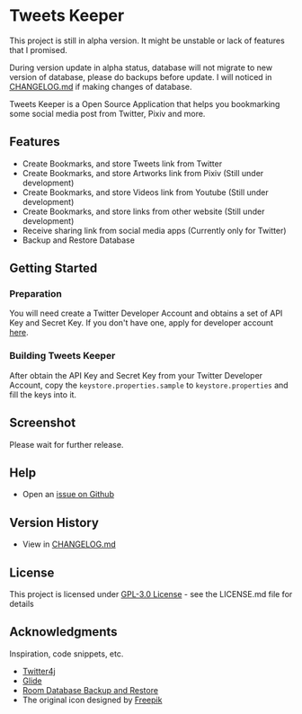 # Tweets Keeper

This project is still in alpha version. It might be unstable or lack of features that I promised.

During version update in alpha status, database will not migrate to new version of database, please do backups before update. I will noticed in [CHANGELOG.md](https://github.com/weiliang79/TweetsKeeper/blob/master/CHANGELOG.md) if making changes of database.

Tweets Keeper is a Open Source Application that helps you bookmarking some social media post from Twitter, Pixiv and more.

## Features

* Create Bookmarks, and store Tweets link from Twitter
* Create Bookmarks, and store Artworks link from Pixiv (Still under development)
* Create Bookmarks, and store Videos link from Youtube (Still under development)
* Create Bookmarks, and store links from other website (Still under development)
* Receive sharing link from social media apps (Currently only for Twitter)
* Backup and Restore Database

## Getting Started

### Preparation
You will need create a Twitter Developer Account and obtains a set of API Key and Secret Key.
If you don't have one, apply for developer account [here](https://developer.twitter.com/en).

### Building Tweets Keeper
After obtain the API Key and Secret Key from your Twitter Developer Account, copy the `keystore.properties.sample` to `keystore.properties` and fill the keys into it.

## Screenshot

Please wait for further release.

## Help

* Open an [issue on Github](https://github.com/weiliang79/TweetsKeeper/issues/new)

## Version History

* View in [CHANGELOG.md](https://github.com/weiliang79/TweetsKeeper/blob/master/CHANGELOG.md)

## License

This project is licensed under [GPL-3.0 License](https://www.gnu.org/licenses/gpl-3.0.en.html) - see the LICENSE.md file for details

## Acknowledgments

Inspiration, code snippets, etc.
* [Twitter4j](https://github.com/Twitter4J/Twitter4J)
* [Glide](https://github.com/bumptech/glide)
* [Room Database Backup and Restore](https://github.com/salehyarahmadi/RoomDatabaseBackupAndRestore)
* The original icon designed by [Freepik](http://www.freepik.com)
